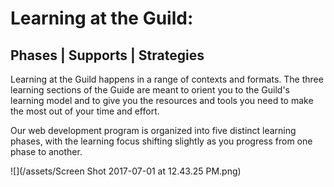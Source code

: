 # Learning at the Guild: 

## Phases \| Supports \| Strategies

Learning at the Guild happens in a range of contexts and formats. The three learning sections of the Guide are meant to orient you to the Guild's learning model and to give you the resources and tools you need to make the most out of your time and effort.

Our web development program is organized into five distinct learning phases, with the learning focus shifting slightly as you progress from one phase to another.

![](/assets/Screen Shot 2017-07-01 at 12.43.25 PM.png)

